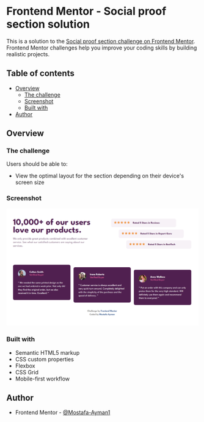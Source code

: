# Frontend Mentor - Social proof section solution

This is a solution to the [Social proof section challenge on Frontend Mentor](https://www.frontendmentor.io/challenges/social-proof-section-6e0qTv_bA). Frontend Mentor challenges help you improve your coding skills by building realistic projects. 

## Table of contents

- [Overview](#overview)
  - [The challenge](#the-challenge)
  - [Screenshot](#screenshot)
  - [Built with](#built-with)
- [Author](#author)


## Overview

### The challenge

Users should be able to:

- View the optimal layout for the section depending on their device's screen size

### Screenshot

![](images/Screenshot%202023-02-22%20085348.png)


### Built with

- Semantic HTML5 markup
- CSS custom properties
- Flexbox
- CSS Grid
- Mobile-first workflow


## Author

- Frontend Mentor - [@Mostafa-Ayman1](https://www.frontendmentor.io/profile/Mostafa-Ayman1)
